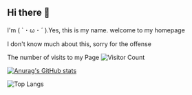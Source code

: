 ## Hi there 👋
I'm ( ` ･ ω ･ ´ ).Yes, this is my name. welcome to my homepage

I don't know much about this, sorry for the offense

<!--
**MQ-H/MQ-H** is a ✨ _special_ ✨ repository because its `README.md` (this file) appears on your GitHub profile.

Here are some ideas to get you started:

- 🔭 I’m currently working on ...
- 🌱 I’m currently learning ...
- 👯 I’m looking to collaborate on ...
- 🤔 I’m looking for help with ...
- 💬 Ask me about ...
- 📫 How to reach me: ...
- 😄 Pronouns: ...
- ⚡ Fun fact: ...
-->
The number of visits to my Page
![Visitor Count](https://profile-counter.glitch.me/MQ-H/count.svg)

[![Anurag's GitHub stats](https://github-readme-stats.vercel.app/api?username=MQ-H)](https://github.com/anuraghazra/github-readme-stats)

![Top Langs](https://github-readme-stats.vercel.app/api/top-langs/?username=MQ-H&layout=compact)


